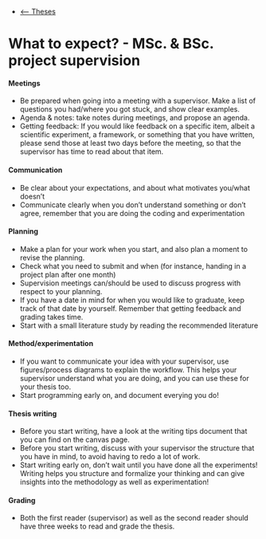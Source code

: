 <nav><ul>
<li><a href="/theses"><-- Theses</a></li>
</ul></nav>


# What to expect? -  MSc. & BSc. project supervision

#### Meetings
* Be prepared when going into a meeting with a supervisor. Make a list of questions you had/where you got stuck, and show clear examples. 
* Agenda & notes: take notes during meetings, and propose an agenda. 
* Getting feedback: If you would like feedback on a specific item, albeit a scientific experiment, a framework, or something that you have written, please send those at least two days before the meeting, so that the supervisor has time to read about that item. 

#### Communication
* Be clear about your expectations, and about what motivates you/what doesn’t
* Communicate clearly when you don’t understand something or don’t agree, remember that you are doing the coding and experimentation

#### Planning
* Make a plan for your work when you start, and also plan a moment to revise the planning.
* Check what you need to submit and when (for instance, handing in a project plan after one month)
* Supervision meetings can/should be used to discuss progress with respect to your planning. 
* If you have a date in mind for when you would like to graduate, keep track of that date by yourself. Remember that getting feedback and grading takes time. 
* Start with a small literature study by reading the recommended literature 

#### Method/experimentation
* If you want to communicate your idea with your supervisor, use figures/process diagrams to explain the workflow. This helps your supervisor understand what you are doing, and you can use these for your thesis too. 
* Start programming early on, and document everying you do!

#### Thesis writing
* Before you start writing, have a look at the writing tips document that you can find on the canvas page. 
* Before you start writing, discuss with your supervisor the structure that you have in mind, to avoid having to redo a lot of work. 
* Start writing early on, don’t wait until you have done all the experiments! Writing helps you structure and formalize your thinking and can give insights into the methodology as well as experimentation!

#### Grading
* Both the first reader (supervisor) as well as the second reader should have three weeks to read and grade the thesis. 
